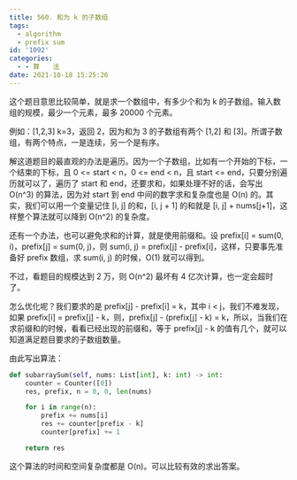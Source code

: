 ```yaml
---
title: 560. 和为 k 的子数组
tags:
  - algorithm
  - prefix sum
id: '1092'
categories:
  - - 算　　法
date: 2021-10-18 15:25:26
---
```


这个题目意思比较简单，就是求一个数组中，有多少个和为 k 的子数组。输入数组的规模，最少一个元素，最多 20000 个元素。

例如：[1,2,3] k=3，返回 2，因为和为 3 的子数组有两个 [1,2] 和 [3]。所谓子数组，有两个特点，一是连续，另一个是有序。

解这道题目的最直观的办法是遍历。因为一个子数组，比如有一个开始的下标，一个结束的下标，且 0 <= start < n，0 <= end < n，且 start <= end，只要分别遍历就可以了，遍历了 start 和 end，还要求和，如果处理不好的话，会写出 O(n^3) 的算法，因为对 start 到 end 中间的数字求和复杂度也是 O(n) 的。其实，我们可以用一个变量记住 [i, j] 的和，[i, j + 1] 的和就是 [i, j] + nums[j+1]，这样整个算法就可以降到 O(n^2) 的复杂度。

还有一个办法，也可以避免求和的计算，就是使用前缀和。设 prefix[i] = sum(0, i)，prefix[j] = sum(0, j)，则 sum(i, j) = prefix[j] - prefix[i]，这样，只要事先准备好 prefix 数组，求 sum(i, j) 的时候，O(1) 就可以得到。

不过，看题目的规模达到 2 万，则 O(n^2) 最坏有 4 亿次计算，也一定会超时了。

怎么优化呢？我们要求的是 prefix[j] - prefix[i] = k，其中 i < j，我们不难发现，如果 prefix[i] = prefix[j] - k，则，prefix[j] - (prefix[j] - k) = k，所以，当我们在求前缀和的时候，看看已经出现的前缀和，等于 prefix[j] - k 的值有几个，就可以知道满足题目要求的子数组数量。

由此写出算法：

```python
def subarraySum(self, nums: List[int], k: int) -> int:
    counter = Counter([0])
    res, prefix, n = 0, 0, len(nums)

    for i in range(n):
        prefix += nums[i]
        res += counter[prefix - k]
        counter[prefix] += 1

    return res
```

这个算法的时间和空间复杂度都是 O(n)。可以比较有效的求出答案。
